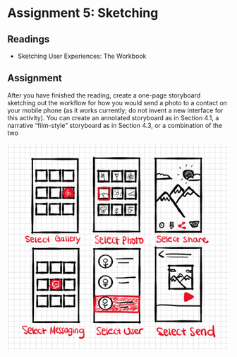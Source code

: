 # Assignment 5: Sketching

## Readings

- Sketching User Experiences: The Workbook
  
## Assignment

 After you have finished the reading, create a one-page storyboard sketching out the workflow for how you would send a photo to a contact on your mobile phone (as it works currently; do not invent a new interface for this activity). You can create an annotated storyboard as in Section 4.1, a narrative “film-style” storyboard as in Section 4.3, or a combination of the two

![Sketch](../Imgs/sketch.png)
